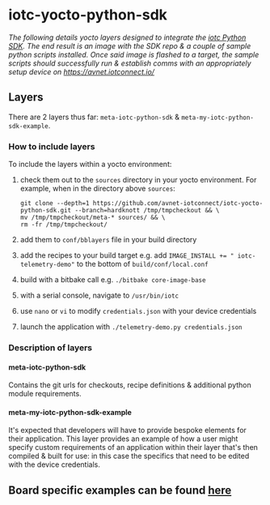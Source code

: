 # iotc-yocto-python-sdk
*The following details yocto layers designed to integrate the [iotc Python SDK]([https://github.com/avnet-iotconnect/iotc-python-sdk/tree/master-std-21]). The end result is an image with the SDK repo & a couple of sample python scripts installed. Once said image is flashed to a target, the sample scripts should successfully run & establish comms with an appropriately setup device on https://avnet.iotconnect.io/*

## Layers
There are 2 layers thus far: `meta-iotc-python-sdk` & `meta-my-iotc-python-sdk-example`.
### How to include layers
To include the layers within a yocto environment:

1. check them out to the `sources` directory in your yocto environment. For example, when in the directory above `sources`:

   ```
   git clone --depth=1 https://github.com/avnet-iotconnect/iotc-yocto-python-sdk.git --branch=hardknott /tmp/tmpcheckout && \
   mv /tmp/tmpcheckout/meta-* sources/ && \
   rm -fr /tmp/tmpcheckout/
   ```

1. add them to `conf/bblayers` file in your build directory
1. add the recipes to your build target e.g. add `IMAGE_INSTALL += " iotc-telemetry-demo"` to the bottom of `build/conf/local.conf`
1. build with a bitbake call e.g. `./bitbake core-image-base`

1. with a serial console, navigate to `/usr/bin/iotc`
2. use `nano` or `vi` to modify `credentials.json` with your device credentials
3. launch the application with `./telemetry-demo.py credentials.json`

### Description of layers
#### meta-iotc-python-sdk
Contains the git urls for checkouts, recipe definitions & additional python module requirements.
#### meta-my-iotc-python-sdk-example
It's expected that developers will have to provide bespoke elements for their application. This layer provides an example of how a user might specify custom requirements of an application within their layer that's then compiled & built for use: in this case the  specifics that need to be edited with the device credentials.

## Board specific examples can be found [here](board_specific_readmes/README.md)
